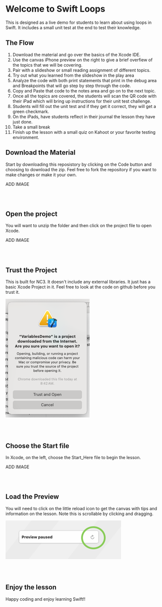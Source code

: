 # Welcome to Swift Loops
This is designed as a live demo for students to learn about using loops in Swift.  It includes a small unit test at the end to test their knowledge.  

## The Flow 
1. Download the material and go over the basics of the Xcode IDE.
2. Use the canvas iPhone preview on the right to give a brief overfiew of the topics that we will be covering.
3. Pair with a slideshow or small reading assignment of different topics.
4. Try out what you learned from the slideshow in the play area
5. Analyze the code with both print statements that print in the debug area and Breakpoints that will go step by step through the code.
6. Copy and Paste that code to the notes area and go on to the next topic.
7. Once all the topics are covered, the students will scan the QR code with their iPad which will bring up instructions for their unit test challenge.
8. Students will fill out the unit test and if they get it correct, they will get a green checkmark.
9. On the iPads, have students reflect in their journal the lesson they have just done. 
10. Take a small break
11. Finish up the lesson with a small quiz on Kahoot or your favorite testing environment. 

## Download the Material
Start by downloading this reposistory by clicking on the Code button and choosing to download the zip.  Feel free to fork the repository if you want to make changes or make it your own. 

ADD IMAGE

<br><br>

## Open the project
You will want to unzip the folder and then click on the project file to open Xcode. 

ADD IMAGE

<br><br>

## Trust the Project
This is built for NC3.  It doesn't include any external libraries. It just has a basic Xcode Project in it.  Feel free to look at the code on github before you trust it. 

![Trust to use](docs/Trust.png)

<br><br>

## Choose the Start file 
In Xcode, on the left, choose the Start_Here file to begin the lesson. 

ADD IMAGE

<br><br>

## Load the Preview 
You will need to click on the little reload icon to get the canvas with tips and information on the lesson.  Note this is scrollable by clicking and dragging. 

![Load Preview](docs/PreviewPaused.png)

<br><br>

## Enjoy the lesson 
Happy coding and enjoy learning Swift!! 
